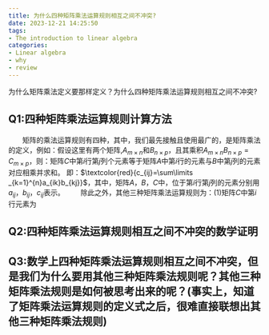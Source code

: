 ```yaml
---
title: 为什么四种矩阵乘法运算规则相互之间不冲突?
date: 2023-12-21 14:25:50
tags: 
- The introduction to linear algebra
categories: 
- Linear algebra
- why
- review
---
```

为什么矩阵乘法定义要那样定义？为什么四种矩阵乘法运算规则相互之间不冲突?
<!-- more -->
## Q1:四种矩阵乘法运算规则计算方法
&emsp;&emsp;矩阵的乘法运算规则有四种，其中，我们最先接触且使用最广的，是矩阵乘法的定义，例如：假设这里有两个矩阵,$A_{m \times n}$和$B_{n \times p}$，且其乘积$A_{m \times n}B_{n \times p}=C_{m \times p}$，则：矩阵$C$中第$i$行第$j$列个元素等于矩阵$A$中第$i$行的元素与$B$中第$j$列的元素对应相乘并求和。 即：$\textcolor{red}{c_{ij}=\sum\limits _{k=1}^{n}a_{ik}b_{kj}}$，其中，矩阵$A$，$B$，$C$中，位于第$i$行第$j$列的元素分别用$a_{ij}$，$b_{ij}$，$c_{ij}$表示。
&emsp;&emsp;除此之外，其他三种矩阵乘法运算规则为：(1)矩阵$C$中第$i$行元素为


## Q2:四种矩阵乘法运算规则相互之间不冲突的数学证明

## Q3:数学上四种矩阵乘法运算规则相互之间不冲突，但是我们为什么要用其他三种矩阵乘法规则呢？其他三种矩阵乘法规则是如何被思考出来的呢？(事实上，知道了矩阵乘法运算规则的定义式之后，很难直接联想出其他三种矩阵乘法规则)



<!--\begin{pmatrix}
 a_{11} & a_{12} & \cdots & a_{1n} \\
 a_{21} & a_{22} & \cdots & a_{2n} \\
 \vdots & \vdots & \ddots & \vdots \\
 \color{red}a_{i1} & \color{red}a_{i2} & \color{red}\cdots & \color{red}a_{in} \\
 \vdots & \vdots & \ddots & \vdots \\
 a_{m1} & a_{m2} & \cdots & a_{mn} \\
\end{pmatrix}
\begin{pmatrix}
 b_{11} & b_{12} & \cdots & \color{red}b_{1j} & \cdots & b_{1p} \\
 b_{21} & b_{22} & \cdots & \color{red}b_{2j} & \cdots & b_{2p} \\
 \vdots & \vdots & \ddots & \color{red}\vdots & \ddots & \vdots\\
 b_{n1} & b_{n2} & \cdots & \color{red}b_{nj} & \cdots & b_{np} \\
\end{pmatrix}
=
\begin{pmatrix}
 \sum \limits _{k=1}^{n}a_{1k}b_{k1} & \sum \limits _{k=1}^{n}a_{1k}b_{k2} & \cdots & \sum \limits _{k=1}^{n}a_{1k}b_{kj} & \cdots & \sum \limits _{k=1}^{n}a_{1k}b_{kn} \\
 \sum \limits _{k=1}^{n}a_{2k}b_{k1} & \sum \limits _{k=1}^{n}a_{2k}b_{k2} & \cdots & \sum \limits _{k=1}^{n}a_{2k}b_{kj} & \cdots & \sum \limits _{k=1}^{n}a_{2k}b_{kn} \\
 \vdots & \vdots & \ddots & \vdots \\
 \sum \limits _{k=1}^{n}a_{2k}b_{k1} & \sum \limits _{k=1}^{n}a_{2k}b_{k2} & \cdots & \sum \limits _{k=1}^{n}a_{2k}b_{kj} & \cdots & \sum \limits _{k=1}^{n}a_{2k}b_{kn} \\
 \vdots & \vdots & \ddots & \color{red}\vdots & \ddots & \vdots\\
 b_{m1} & b_{m2} & \cdots & \cdots & \sum \limits _{k=1}^{n}a_{mk}b_{kj} & \cdots & b_{mn} \\
\end{pmatrix}
$ -->